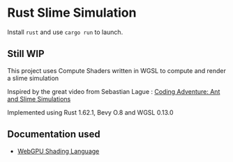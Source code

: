 # Rust Slime Simulation

Install ```rust``` and use ```cargo run``` to launch.

## Still WIP

This project uses Compute Shaders written in WGSL to compute and render a slime simulation

Inspired by the great video from Sebastian Lague : [Coding Adventure: Ant and Slime Simulations](https://www.youtube.com/watch?v=X-iSQQgOd1A)

Implemented using Rust 1.62.1, Bevy O.8 and WGSL 0.13.0

## Documentation used

- [WebGPU Shading Language](https://www.w3.org/TR/WGSL/)
